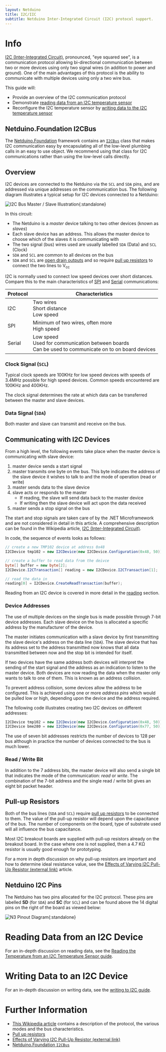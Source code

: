 ```yaml
---
layout: Netduino
title: I2C/IIC
subtitle: Netduino Inter-Integrated Circuit (I2C) protocol support.
---
```


# Info

[I2C (Inter-Integrated Circuit)](https://en.wikipedia.org/wiki/I%C2%B2C), pronounced, "eye squared see", is a communication protocol allowing bi-directional communication between two or more devices using only two signal wires (in addition to power and ground).  One of the main advantages of this protocol is the ability to communicate with multiple devices using only a two wire bus.

This guide will:

* Provide an overview of the I2C communication protocol
* Demonstrate [reading data from an I2C temperature sensor](Reading/)
* Reconfigure the I2C temperature sensor by [writing data to the I2C temperature sensor](Writing/)

## Netduino.Foundation I2CBus

The [Netduino.Foundation](http://Netduino.Foundation) framework contains an [`I2CBus`](http://netduino.foundation/API/Devices/Netduino/I2CBus/) class that makes I2C communication easy by encapsulating all of the low-level plumbing calls in an easy to use object. We recommend using that class for I2C communications rather than using the low-level calls directly.

## Overview

I2C devices are connected to the Netduino via the `SCL` and `SDA` pins, and are addressed via unique addresses on the communication bus. The following diagram illustrates a typical setup for I2C devices connected to a Netduino:

![I2C Bus Master / Slave Illustration](I2CBusIllustration.jpg){:standalone}

In this circuit:

* The Netduino is a _master_ device talking to two other devices (known as _slaves_)
* Each slave device has an address.  This allows the master device to choose which of the slaves it is communicating with
* The two signal (bus) wires used are usually labelled `SDA` (Data) and `SCL` (Clock)
* `SDA` and `SCL` are common to all devices on the bus
* `SDA` and `SCL` are [open drain outputs](https://en.wikipedia.org/wiki/Open_collector) and so require [pull up resistors](/Hardware/Reference/Components/Resistors/PullUpAndPullDownResistors/) to connect the two lines to V<sub>cc</sub>

I2C is normally used to connect low speed devices over short distances.  Compare this to the main characteristics of [SPI](../SPI/) and [Serial](../UART) communications:

| Protocol | Characteristics                                                                                            |
|----------|------------------------------------------------------------------------------------------------------------|
|   I2C    | Two wires<br/>Short distance<br/>Low speed                                                                 |
|   SPI    | Minimum of two wires, often more<br/>High speed                                                            |
|  Serial  | Low speed<br/>Used for communication between boards<br/>Can be used to communicate on to on board devices  |

### Clock Signal (`SCL`)

Typical clock speeds are 100KHz for low speed devices with speeds of 3.4MHz possible for high speed devices.  Common speeds encountered are 100KHz and 400KHz.

The clock signal determines the rate at which data can be transferred between the master and slave devices.

### Data Signal (`SDA`)

Both master and slave can transmit and receive on the bus.

## Communicating with I2C Devices

From a high level, the following events take place when the master device is communicating with slave device:

1. master device sends a start signal
2. master transmits one byte on the bus.  This byte indicates the address of the slave device it wishes to talk to and the mode of operation (read or write)
3. master sends data to the slave device
4. slave acts or responds to the master
	* If reading, the slave will send data back to the master device
	* If writing then the slave device will act upon the data received
5. master sends a stop signal on the bus

The start and stop signals are taken care of by the .NET Microframework and are not considered in detail in this article.  A comprehensive description can be found in the Wikipedia article, [I2C (Inter-Integrated Circuit)](https://en.wikipedia.org/wiki/I%C2%B2C).

In code, the sequence of events looks as follows:


```csharp
// create a new TMP102 device at address 0x48
I2CDevice tmp102 = new I2CDevice(new I2CDevice.Configuration(0x48, 50));

// create a buffer to read data from the deivce
byte[] buffer = new byte[2];
I2CDevice.I2CTransaction[] reading = new I2CDevice.I2CTransaction[1];

// read the data in
reading[0] = I2CDevice.CreateReadTransaction(buffer);
```

Reading from an I2C device is covered in more detail in the [reading](Reading/) section.


### Device Addresses

The use of multiple devices on the single bus is made possible through 7-bit device addresses.  Each slave device on the bus is allocated a specific address by the manufacturer of the device.

The master initiates communication with a slave device by first transmitting the slave device's address on the data line (`SDA`).  The slave device that has its address set to the address transmitted now knows that all data transmitted between now and the stop bit is intended for itself.

If two devices have the same address both devices will interpret the sending of the start signal and the address as an indication to listen to the master device.  Both devices are now reading the data when the master only wants to talk to one of them. This is known as an address collision.

To prevent address collision, some devices allow the address to be configured.  This is achieved using one or more _address pins_ which would be pulled low or high, depending upon the device and the address required.

The following code illustrates creating two I2C devices on different addresses:

```csharp
I2CDevice tmp102 = new I2CDevice(new I2CDevice.Configuration(0x48, 50));
I2CDevice bme280 = new I2CDevice(new I2CDevice.Configuration(0x77, 50));
```

The use of seven bit addresses restricts the number of devices to 128 per bus although in practice the number of devices connected to the bus is much lower.

### Read / Write Bit

In addition to the 7 address bits, the master device will also send a single bit that indicates the mode of the communication: _read_ or _write_.  The combination of the 7-bit address and the single read / write bit gives an eight bit packet header.

## Pull-up Resistors

Both of the bus lines (`SDA` and `SCL`) require [pull up resistors](/Hardware/Reference/Components/Resistors/PullUpAndPullDownResistors/) to be connected to them.  The value of the pull-up resistor will depend upon the capacitance of the bus.  The number of components on the board, type of substrate used will all influence the bus capacitance.

Most I2C breakout boards are supplied with pull-up resistors already on the breakout board.  In the case where one is not supplied, then a 4.7 K&Omega; resistor is usually good enough for prototyping.

For a more in depth discussion on why pull-up resistors are important and how to determine ideal resistance value, see the [Effects of Varying I2C Pull-Up Resistor (external link)](http://dsscircuits.com/articles/effects-of-varying-i2c-pull-up-resistors) article.

## Netduino I2C Pins

The Netduino has two pins allocated for the I2C protocol.  These pins are labelled **SD** (for `SDA`) and **SC** (for `SCL`) and can be found above the 14 digital pins on the right of the board as viewed below:

![N3 Pinout Diagram](/Common_Files/Netduino3_Pinout.svg){:standalone}

# Reading Data from an I2C Device

For an in-depth discussion on reading data, see the [Reading the Temperature from an I2C Temperature Sensor guide](Reading/).

# Writing Data to an I2C Device

For an in-depth discussion on writing data, see the [writing to I2C guide](Writing/).

# Further Information

* [This Wikipedia article](https://en.wikipedia.org/wiki/I%C2%B2C) contains a description of the protocol, the various modes and the bus characteristics.
* [Pull up resistors](/Hardware/Reference/Components/Resistors/PullUpAndPullDownResistors/)
* [Effects of Varying I2C Pull-Up Resistor (external link)](http://dsscircuits.com/articles/effects-of-varying-i2c-pull-up-resistors)
* [Netduino.Foundation `I2CBus`](http://netduino.foundation/API/Devices/Netduino/I2CBus/)